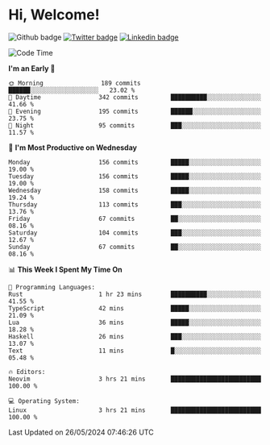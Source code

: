   # Hi, Welcome!
  ![Github badge](https://img.shields.io/github/followers/kraken-afk.svg?style=social&label=Follow&maxAge=2592000)
  [![Twitter badge](https://img.shields.io/badge/-Twitter-00acee?style=flat-square&logo=Twitter&logoColor=white)](https://twitter.com/trshppl)
  [![Linkedin badge](https://img.shields.io/badge/LinkedIn-0077B5?style=flat-square&logo=linkedin&logoColor=white)](https://www.linkedin.com/in/noveanrer)
<!--START_SECTION:waka-->
![Code Time](http://img.shields.io/badge/Code%20Time-223%20hrs%2039%20mins-blue)

**I'm an Early 🐤** 

```text
🌞 Morning                189 commits         ██████░░░░░░░░░░░░░░░░░░░   23.02 % 
🌆 Daytime                342 commits         ██████████░░░░░░░░░░░░░░░   41.66 % 
🌃 Evening                195 commits         ██████░░░░░░░░░░░░░░░░░░░   23.75 % 
🌙 Night                  95 commits          ███░░░░░░░░░░░░░░░░░░░░░░   11.57 % 
```
📅 **I'm Most Productive on Wednesday** 

```text
Monday                   156 commits         █████░░░░░░░░░░░░░░░░░░░░   19.00 % 
Tuesday                  156 commits         █████░░░░░░░░░░░░░░░░░░░░   19.00 % 
Wednesday                158 commits         █████░░░░░░░░░░░░░░░░░░░░   19.24 % 
Thursday                 113 commits         ███░░░░░░░░░░░░░░░░░░░░░░   13.76 % 
Friday                   67 commits          ██░░░░░░░░░░░░░░░░░░░░░░░   08.16 % 
Saturday                 104 commits         ███░░░░░░░░░░░░░░░░░░░░░░   12.67 % 
Sunday                   67 commits          ██░░░░░░░░░░░░░░░░░░░░░░░   08.16 % 
```


📊 **This Week I Spent My Time On** 

```text
💬 Programming Languages: 
Rust                     1 hr 23 mins        ██████████░░░░░░░░░░░░░░░   41.55 % 
TypeScript               42 mins             █████░░░░░░░░░░░░░░░░░░░░   21.09 % 
Lua                      36 mins             █████░░░░░░░░░░░░░░░░░░░░   18.28 % 
Haskell                  26 mins             ███░░░░░░░░░░░░░░░░░░░░░░   13.07 % 
Text                     11 mins             █░░░░░░░░░░░░░░░░░░░░░░░░   05.48 % 

🔥 Editors: 
Neovim                   3 hrs 21 mins       █████████████████████████   100.00 % 

💻 Operating System: 
Linux                    3 hrs 21 mins       █████████████████████████   100.00 % 
```


 Last Updated on 26/05/2024 07:46:26 UTC
<!--END_SECTION:waka-->